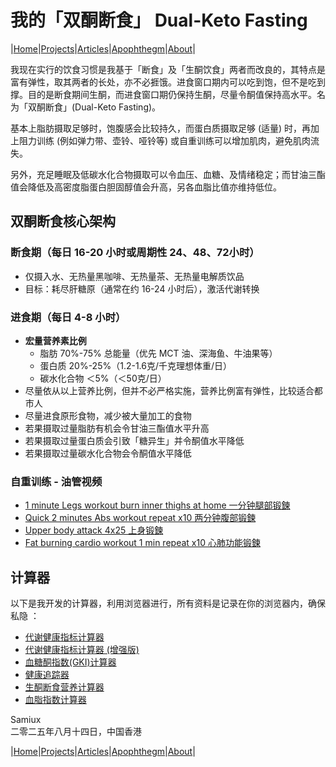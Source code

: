 # 我的「双酮断食」 Dual-Keto Fasting

|[Home](/README.md)|[Projects](/projects.md)|[Articles](/articles.md)|[Apophthegm](/apophthegm.md)|[About](/about.md)|

我现在实行的饮食习惯是我基于「断食」及「生酮饮食」两者而改良的，其特点是富有弹性，取其两者的长处，亦不必捱饿。进食窗口期内可以吃到饱，但不是吃到撑。目的是断食期间生酮，而进食窗口期仍保持生酮，尽量令酮值保持高水平。名为「双酮断食」(Dual-Keto Fasting)。

基本上脂肪摄取足够时，饱腹感会比较持久，而蛋白质摄取足够 (适量) 时，再加上阻力训练 (例如弹力带、壶铃、哑铃等) 或自重训练可以增加肌肉，避免肌肉流失。

另外，充足睡眠及低碳水化合物摄取可以令血压、血糖、及情绪稳定；而甘油三酯值会降低及高密度脂蛋白胆固醇值会升高，另各血脂比值亦维持低位。

##  **双酮断食核心架构**

###  **断食期**（每日 16-20 小时或周期性 24、48、72小时）      
   - 仅摄入水、无热量黑咖啡、无热量茶、无热量电解质饮品      
   - 目标：耗尽肝糖原（通常在约 16-24 小时后），激活代谢转换      

###  **进食期**（每日 4-8 小时）  
   - **宏量营养素比例**       
     - 脂肪 70%-75% 总能量（优先 MCT 油、深海鱼、牛油果等）  
     - 蛋白质 20%-25%（1.2-1.6克/千克理想体重/日）  
     - 碳水化合物 ＜5%（＜50克/日）  
   - 尽量依从以上营养比例，但并不必严格实施，营养比例富有弹性，比较适合都市人        
   - 尽量进食原形食物，减少被大量加工的食物  
   - 若果摄取过量脂肪有机会令甘油三酯值水平升高      
   - 若果摄取过量蛋白质会引致「糖异生」并令酮值水平降低      
   - 若果摄取过量碳水化合物会令酮值水平降低         

###  **自重训练 - 油管视频**

- [1 minute Legs workout burn inner thighs at home 一分钟腿部锻鍊](https://www.youtube.com/shorts/QDRuLDIKhrM)     
- [Quick 2 minutes Abs workout repeat x10 两分钟腹部锻鍊](https://www.youtube.com/shorts/sojkTZTgrlw)     
- [Upper body attack 4x25 上身锻鍊](https://www.youtube.com/shorts/T-p4yeA4u7s)     
- [Fat burning cardio workout 1 min repeat x10 心肺功能锻鍊](https://www.youtube.com/shorts/bUqdH9JQM64)     

## 计算器

以下是我开发的计算器，利用浏览器进行，所有资料是记录在你的浏览器内，确保私隐 ：

- [代谢健康指标计算器](/metabolism_index_calculator.html)    
- [代谢健康指标计算器 (增强版)](/metabolism_index_calculator_plus.html)
- [血糖酮指数(GKI)计算器](/gki_calculator.html)     
- [健康追踪器](/health_tracker.html)    
- [生酮断食营养计算器](/keto_fasting_calculator.html)    
- [血脂指数计算器](/blood_lipids_calculator.html)    

Samiux    
二零二五年八月十四日，中国香港     

 |[Home](/README.md)|[Projects](/projects.md)|[Articles](/articles.md)|[Apophthegm](/apophthegm.md)|[About](/about.md)|